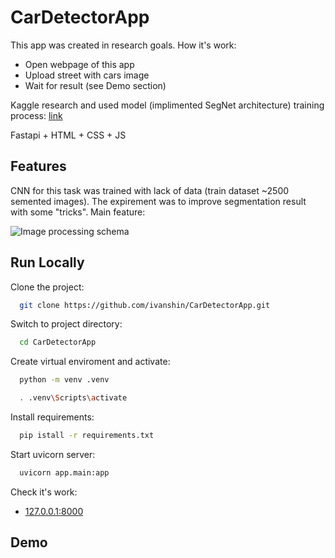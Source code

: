 
# CarDetectorApp

This app was created in research goals. How it's work:

 - Open webpage of this app 
 - Upload street with cars image
 - Wait for result (see Demo section)

Kaggle research and used model (implimented SegNet architecture) training process: [link](https://www.kaggle.com/code/ivanshingel/cars-segmentation-research)

Fastapi + HTML + CSS + JS


## Features

CNN for this task was trained with lack of data (train dataset ~2500 semented images). The expirement was to improve segmentation result with some "tricks". Main feature:

![Image processing schema](/webp/assets/images/san-juan-mountains.jpg "San Juan Mountains")

## Run Locally

Clone the project:

```bash
  git clone https://github.com/ivanshin/CarDetectorApp.git
```

Switch to project directory:

```bash
  cd CarDetectorApp
```

Create virtual enviroment and activate:

```bash
  python -m venv .venv
```

```bash
  . .venv\Scripts\activate
```

Install requirements:

```bash
  pip istall -r requirements.txt
```

Start uvicorn server:

```bash
  uvicorn app.main:app
```

Check it's work:

 - [127.0.0.1:8000](/127.0.0.1:8000)



## Demo


